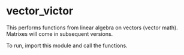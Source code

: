 # vector_victor

This performs functions from linear algebra on vectors (vector math).  Matrixes will come in subsequent versions.

To run, import this module and call the functions.
